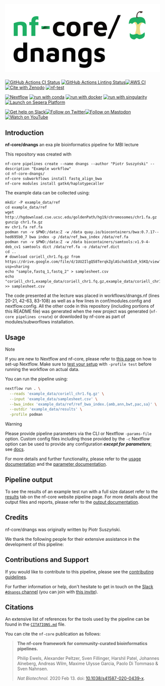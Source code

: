 <h1>
  <picture>
    <source media="(prefers-color-scheme: dark)" srcset="docs/images/nf-core-dnangs_logo_dark.png">
    <img alt="nf-core/dnangs" src="docs/images/nf-core-dnangs_logo_light.png">
  </picture>
</h1>

[![GitHub Actions CI Status](https://github.com/nf-core/dnangs/actions/workflows/ci.yml/badge.svg)](https://github.com/nf-core/dnangs/actions/workflows/ci.yml)
[![GitHub Actions Linting Status](https://github.com/nf-core/dnangs/actions/workflows/linting.yml/badge.svg)](https://github.com/nf-core/dnangs/actions/workflows/linting.yml)[![AWS CI](https://img.shields.io/badge/CI%20tests-full%20size-FF9900?labelColor=000000&logo=Amazon%20AWS)](https://nf-co.re/dnangs/results)[![Cite with Zenodo](http://img.shields.io/badge/DOI-10.5281/zenodo.XXXXXXX-1073c8?labelColor=000000)](https://doi.org/10.5281/zenodo.XXXXXXX)
[![nf-test](https://img.shields.io/badge/unit_tests-nf--test-337ab7.svg)](https://www.nf-test.com)

[![Nextflow](https://img.shields.io/badge/nextflow%20DSL2-%E2%89%A524.04.2-23aa62.svg)](https://www.nextflow.io/)
[![run with conda](http://img.shields.io/badge/run%20with-conda-3EB049?labelColor=000000&logo=anaconda)](https://docs.conda.io/en/latest/)
[![run with docker](https://img.shields.io/badge/run%20with-docker-0db7ed?labelColor=000000&logo=docker)](https://www.docker.com/)
[![run with singularity](https://img.shields.io/badge/run%20with-singularity-1d355c.svg?labelColor=000000)](https://sylabs.io/docs/)
[![Launch on Seqera Platform](https://img.shields.io/badge/Launch%20%F0%9F%9A%80-Seqera%20Platform-%234256e7)](https://cloud.seqera.io/launch?pipeline=https://github.com/nf-core/dnangs)

[![Get help on Slack](http://img.shields.io/badge/slack-nf--core%20%23dnangs-4A154B?labelColor=000000&logo=slack)](https://nfcore.slack.com/channels/dnangs)[![Follow on Twitter](http://img.shields.io/badge/twitter-%40nf__core-1DA1F2?labelColor=000000&logo=twitter)](https://twitter.com/nf_core)[![Follow on Mastodon](https://img.shields.io/badge/mastodon-nf__core-6364ff?labelColor=FFFFFF&logo=mastodon)](https://mstdn.science/@nf_core)[![Watch on YouTube](http://img.shields.io/badge/youtube-nf--core-FF0000?labelColor=000000&logo=youtube)](https://www.youtube.com/c/nf-core)

## Introduction

**nf-core/dnangs** an exa ple bioinformatics pipeline for MBI lecture

This repository was created with
```
nf-core pipelines create --name dnangs --author "Piotr Suszyński" --description "Example workflow"
cd nf-core-dnangs/
nf-core subworkflows install fastq_align_bwa
nf-core modules install gatk4/haplotypecaller
```

The example data can be collected using:
```
mkdir -P example_data/ref
cd example_data/ref
wget http://hgdownload.cse.ucsc.edu/goldenPath/hg19/chromosomes/chr1.fa.gz
gunzip chr1.fa.gz
mv chr1.fa ref.fa
podman run -v $PWD:/data:Z -w /data quay.io/biocontainers/bwa:0.7.17--hed695b0_7 bwa index -p /data/ref_bwa_index /data/ref.fa
podman run -v $PWD:/data:Z -w /data biocontainers/samtools:v1.9-4-deb_cv1 samtools dict /data/ref.fa -o /data/ref.dict
cd ..
# download coriell_chr1.fq.gz from https://drive.google.com/file/d/1UU2IlgQ58TerqkZglASchab5Iu9_kSKQ/view?usp=sharing
echo "sample,fastq_1,fastq_2" > samplesheet.csv 
echo "coriell_chr1,example_data/coriell_chr1.fq.gz,example_data/coriell_chr1.fq.gz" >> samplesheet.csv
```

The code presented at the lecture was placed in workflows/dnangs.nf (lines 20-21, 42-63, 83-108) as well as a few lines in conf/modules.config and nextflow.config. All the other code in this repository (including portions of this README file) was generated when the new project was generated (`nf-core pipelines create`) or downloded by nf-core as part of modules/subworflows installation.

## Usage

> [!NOTE]
> If you are new to Nextflow and nf-core, please refer to [this page](https://nf-co.re/docs/usage/installation) on how to set-up Nextflow. Make sure to [test your setup](https://nf-co.re/docs/usage/introduction#how-to-run-a-pipeline) with `-profile test` before running the workflow on actual data.


You can run the pipeline using:

```bash
nextflow run . \
  --reads 'example_data/coriell_chr1.fq.gz' \
  --input 'example_data/samplesheet.csv' \
  --bwa_index 'example_data/ref/ref_bwa_index.{amb,ann,bwt,pac,sa}' \
  --outdir 'example_data/results' \
  -profile podman
```

> [!WARNING]
> Please provide pipeline parameters via the CLI or Nextflow `-params-file` option. Custom config files including those provided by the `-c` Nextflow option can be used to provide any configuration _**except for parameters**_; see [docs](https://nf-co.re/docs/usage/getting_started/configuration#custom-configuration-files).

For more details and further functionality, please refer to the [usage documentation](https://nf-co.re/dnangs/usage) and the [parameter documentation](https://nf-co.re/dnangs/parameters).

## Pipeline output

To see the results of an example test run with a full size dataset refer to the [results](https://nf-co.re/dnangs/results) tab on the nf-core website pipeline page.
For more details about the output files and reports, please refer to the
[output documentation](https://nf-co.re/dnangs/output).

## Credits

nf-core/dnangs was originally written by Piotr Suszyński.

We thank the following people for their extensive assistance in the development of this pipeline:

<!-- TODO nf-core: If applicable, make list of people who have also contributed -->

## Contributions and Support

If you would like to contribute to this pipeline, please see the [contributing guidelines](.github/CONTRIBUTING.md).

For further information or help, don't hesitate to get in touch on the [Slack `#dnangs` channel](https://nfcore.slack.com/channels/dnangs) (you can join with [this invite](https://nf-co.re/join/slack)).

## Citations

<!-- TODO nf-core: Add citation for pipeline after first release. Uncomment lines below and update Zenodo doi and badge at the top of this file. -->
<!-- If you use nf-core/dnangs for your analysis, please cite it using the following doi: [10.5281/zenodo.XXXXXX](https://doi.org/10.5281/zenodo.XXXXXX) -->

<!-- TODO nf-core: Add bibliography of tools and data used in your pipeline -->

An extensive list of references for the tools used by the pipeline can be found in the [`CITATIONS.md`](CITATIONS.md) file.

You can cite the `nf-core` publication as follows:

> **The nf-core framework for community-curated bioinformatics pipelines.**
>
> Philip Ewels, Alexander Peltzer, Sven Fillinger, Harshil Patel, Johannes Alneberg, Andreas Wilm, Maxime Ulysse Garcia, Paolo Di Tommaso & Sven Nahnsen.
>
> _Nat Biotechnol._ 2020 Feb 13. doi: [10.1038/s41587-020-0439-x](https://dx.doi.org/10.1038/s41587-020-0439-x).
